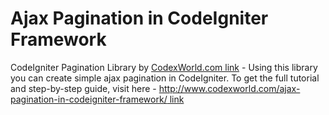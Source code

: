 # Ajax Pagination in CodeIgniter Framework
CodeIgniter Pagination Library by [CodexWorld.com link](http://www.codexworld.com/) - Using this library you can create simple ajax pagination in CodeIgniter. To get the full tutorial and step-by-step guide, visit here - [http://www.codexworld.com/ajax-pagination-in-codeigniter-framework/ link](http://www.codexworld.com/ajax-pagination-in-codeigniter-framework/)
